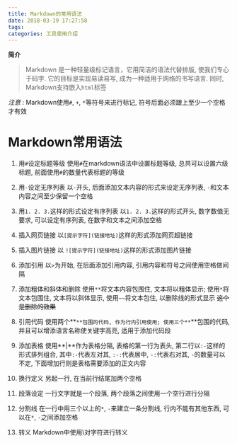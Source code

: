 ```yaml
---
title: Markdown的常用语法
date: 2018-03-19 17:27:58
tags: 
categories: 工具使用介绍
---
```


**简介**

> Markdown 是一种轻量级标记语言，它用简洁的语法代替排版, 使我们专心于码字. 它的目标是实现易读易写, 成为一种适用于网络的书写语言. 同时, Markdown支持嵌入`html`标签

*注意* : Markdown使用`#`, `+`, `*`等符号来进行标记, 符号后面必须跟上至少一个空格才有效

# Markdown常用语法

1. 用`#`设定标题等级
使用`#`在markdown语法中设置标题等级, 总共可以设置六级标题, 前面使用`#`的数量代表标题的等级

2. 用`-`设定无序列表
以`-`开头, 后面添加文本内容的形式来设定无序列表, `-`和文本内容之间至少保留一个空格

3. 用`1. 2. 3.`这样的形式设定有序列表
以`1. 2. 3.`这样的形式开头, 数字数值无要求, 可以设定有序列表, 在数字和文本之间添加空格

4. 插入网页链接
以`[提示字符](链接地址)`这样的形式添加网页超链接

5. 插入图片链接
以 `![提示字符](链接地址)`这样的形式添加图片链接

6. 添加引用
以`>`为开始, 在后面添加引用内容, 引用内容和符号之间使用空格做间隔

7. 添加粗体和斜体和删除
使用`**`将文本内容包围住, 文本将以粗体显示; 使用`*`将文本包围住, 文本将以斜体显示, 使用`~~`将文本包住, 以删除线的形式显示
~~这个是删除的效果~~

8. 引用代码
使用两个**`**包围的代码, 作为行内引用使用; 使用三个**`**包围的代码, 并且可以增添语言名称使关键字高亮, 适用于添加代码段

9. 添加表格
使用**|**作为表格分隔, 表格的第一行为表头, 第二行以`:-`这样的形式排列组合, 其中`:-`代表左对其, `:-:`代表居中, `-:`代表右对其, `-`的数量可以不定, 下面增加行则是表格需要添加的正文内容

10. 换行定义
另起一行, 在当前行结尾加两个空格

10. 段落设定
一行文字就是一个段落, 两个段落之间使用一个空行进行分隔

11. 分割线
在一行中用三个以上的`*`, `-`来建立一条分割线, 行内不能有其他东西, 可以在`*`, `-`之间添加空格

12. 转义
Markdown中使用\\对字符进行转义

